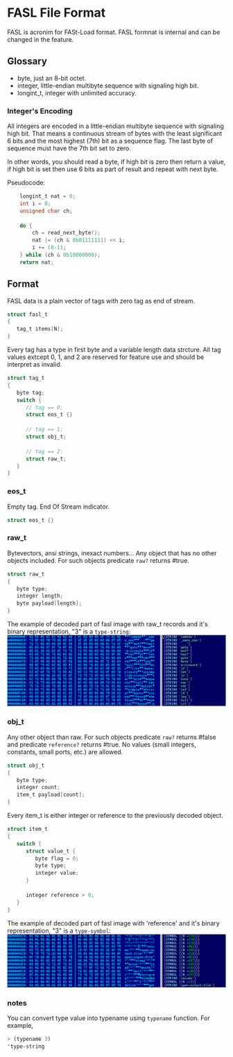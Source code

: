 FASL File Format
================

FASL is acronim for FASt-Load format.
FASL formnat is internal and can be changed in the feature.


Glossary
--------
* byte, just an 8-bit octet.
* integer, little-endian multibyte sequence with signaling high bit.
* longint_t, integer with unlimited accuracy.


### Integer's Encoding

All integers are encoded in a little-endian multibyte sequence with signaling high bit.
That means a continuous stream of bytes with the least significant 6 bits and the most highest (7th) bit as a sequence flag. The last byte of sequence must have the 7th bit set to zero.

In other words, you should read a byte, if high bit is zero then return a value, if high bit is set then use 6 bits as part of result and repeat with next byte.

Pseudocode:
```c
	longint_t nat = 0;
	int i = 0;
	unsigned char ch;

	do {
		ch = read_next_byte();
		nat |= (ch & 0b01111111) << i;
		i += (8-1);
	} while (ch & 0b10000000);
	return nat;
```


Format
------

FASL data is a plain vector of tags with zero tag as end of stream.

```c
struct fasl_t
{
   tag_t items[N];
}
```

Every tag has a type in first byte and a variable length data strcture. All tag values extcept 0, 1, and 2 are reserved for feature use and should be interpret as invalid.

```c
struct tag_t
{
   byte tag;
   switch {
      // tag == 0;
      struct eos_t {}

      // tag == 1;
      struct obj_t;

      // tag == 2:
      struct raw_t;
   }
}
```

### eos_t

Empty tag. End Of Stream indicator.

```c
struct eos_t {}
```

### raw_t

Bytevectors, ansi strings, inexact numbers... Any object that has no other objects included. For such objects predicate `raw?` returns #true.

```c
struct raw_t
{
   byte type;
   integer length;
   byte payload[length];
}
```

The example of decoded part of fasl image with raw_t records and it's binary representation, "3" is a `type-string`:
![](img/2022-12-19-21-51-40.png)

### obj_t

Any other object than raw. For such objects predicate `raw?` returns #false and predicate `reference?` returns #true. No values (small integers, constants, small ports, etc.) are allowed.

```c
struct obj_t
{
   byte type;
   integer count;
   item_t payload[count];
}
```

Every item_t is either integer or reference to the previously decoded object.

```c
struct item_t
{
   switch {
      struct value_t {
         byte flag = 0;
         byte type;
         integer value;
      }

      integer reference > 0;
   }
}
```

The example of decoded part of fasl image with 'reference' and it's binary representation, "3" is a `type-symbol`:
![](img/2022-12-19-23-06-48.png)

### notes

You can convert type value into typename using `typename` function. For example,
```scheme
> (typename 3)
'type-string
```
